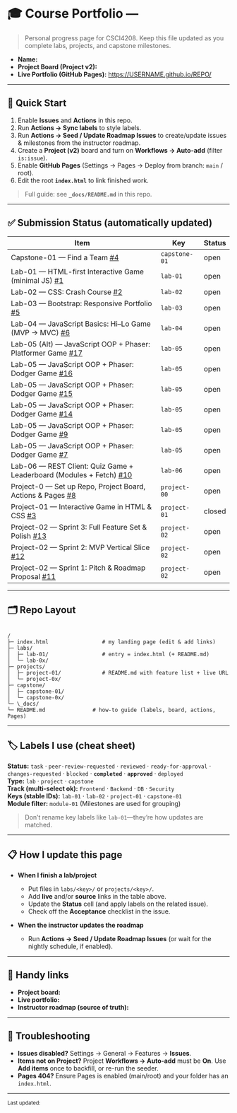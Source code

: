 # 🎓 Course Portfolio — <Your Name>

> Personal progress page for CSCI4208. Keep this file updated as you complete labs, projects, and capstone milestones.

- **Name:** <Your Name>
- **Project Board (Project v2):** <paste your board URL here>
- **Live Portfolio (GitHub Pages):** <https://USERNAME.github.io/REPO/>

---

## 🚀 Quick Start

1. Enable **Issues** and **Actions** in this repo.
2. Run **Actions → Sync labels** to style labels.
3. Run **Actions → Seed / Update Roadmap Issues** to create/update issues & milestones from the instructor roadmap.
4. Create a **Project (v2)** board and turn on **Workflows → Auto-add** (filter `is:issue`).
5. Enable **GitHub Pages** (Settings → Pages → Deploy from branch: `main` / root).
6. Edit the root **`index.html`** to link finished work.

> Full guide: see **`_docs/README.md`** in this repo.

---

## ✅ Submission Status (automatically updated)

<!-- STATUS:START -->
| Item | Key | Status |
|---|---|---|
| Capstone-01 — Find a Team [#4](https://github.com/csci4208-sandbox/test-roadmap-maker-v02/issues/4) | `capstone-01` | open |
| Lab-01 — HTML-first Interactive Game (minimal JS) [#1](https://github.com/csci4208-sandbox/test-roadmap-maker-v02/issues/1) | `lab-01` | open |
| Lab-02 — CSS: Crash Course [#2](https://github.com/csci4208-sandbox/test-roadmap-maker-v02/issues/2) | `lab-02` | open |
| Lab-03 — Bootstrap: Responsive Portfolio [#5](https://github.com/csci4208-sandbox/test-roadmap-maker-v02/issues/5) | `lab-03` | open |
| Lab-04 — JavaScript Basics: Hi–Lo Game (MVP → MVC) [#6](https://github.com/csci4208-sandbox/test-roadmap-maker-v02/issues/6) | `lab-04` | open |
| Lab-05 (Alt) — JavaScript OOP + Phaser: Platformer Game [#17](https://github.com/csci4208-sandbox/test-roadmap-maker-v02/issues/17) | `lab-05` | open |
| Lab-05 — JavaScript OOP + Phaser: Dodger Game [#16](https://github.com/csci4208-sandbox/test-roadmap-maker-v02/issues/16) | `lab-05` | open |
| Lab-05 — JavaScript OOP + Phaser: Dodger Game [#15](https://github.com/csci4208-sandbox/test-roadmap-maker-v02/issues/15) | `lab-05` | open |
| Lab-05 — JavaScript OOP + Phaser: Dodger Game [#14](https://github.com/csci4208-sandbox/test-roadmap-maker-v02/issues/14) | `lab-05` | open |
| Lab-05 — JavaScript OOP + Phaser: Dodger Game [#9](https://github.com/csci4208-sandbox/test-roadmap-maker-v02/issues/9) | `lab-05` | open |
| Lab-05 — JavaScript OOP + Phaser: Dodger Game [#7](https://github.com/csci4208-sandbox/test-roadmap-maker-v02/issues/7) | `lab-05` | open |
| Lab-06 — REST Client: Quiz Game + Leaderboard (Modules + Fetch) [#10](https://github.com/csci4208-sandbox/test-roadmap-maker-v02/issues/10) | `lab-06` | open |
| Project-0 — Set up Repo, Project Board, Actions & Pages [#8](https://github.com/csci4208-sandbox/test-roadmap-maker-v02/issues/8) | `project-00` | open |
| Project-01 — Interactive Game in HTML & CSS [#3](https://github.com/csci4208-sandbox/test-roadmap-maker-v02/issues/3) | `project-01` | closed |
| Project-02 — Sprint 3: Full Feature Set & Polish [#13](https://github.com/csci4208-sandbox/test-roadmap-maker-v02/issues/13) | `project-02` | open |
| Project-02 — Sprint 2: MVP Vertical Slice [#12](https://github.com/csci4208-sandbox/test-roadmap-maker-v02/issues/12) | `project-02` | open |
| Project-02 — Sprint 1: Pitch & Roadmap Proposal [#11](https://github.com/csci4208-sandbox/test-roadmap-maker-v02/issues/11) | `project-02` | open |
<!-- STATUS:END -->


---

## 🗂️ Repo Layout

```

/
├─ index.html                 # my landing page (edit & add links)
├─ labs/
│  ├─ lab-01/                 # entry = index.html (+ README.md)
│  └─ lab-0x/
├─ projects/
│  ├─ project-01/             # README.md with feature list + live URL
│  └─ project-0x/
├─ capstone/
│  ├─ capstone-01/
│  └─ capstone-0x/
└─ \_docs/
└─ README.md               # how-to guide (labels, board, actions, Pages)

```

---

## 🏷️ Labels I use (cheat sheet)

**Status:** `task` · `peer-review-requested` · `reviewed` · `ready-for-approval` · `changes-requested` · `blocked` · **`completed`** · **`approved`** · `deployed`  
**Type:** `lab` · `project` · `capstone`  
**Track (multi-select ok):** `Frontend` · `Backend` · `DB` · `Security`  
**Keys (stable IDs):** `lab-01` · `lab-02` · `project-01` · `capstone-01`  
**Module filter:** `module-01` (Milestones are used for grouping)

> Don’t rename key labels like `lab-01`—they’re how updates are matched.

---

## 📋 How I update this page

- **When I finish a lab/project**
  - Put files in `labs/<key>/` or `projects/<key>/`.
  - Add **live** and/or **source** links in the table above.
  - Update the **Status** cell (and apply labels on the related issue).
  - Check off the **Acceptance** checklist in the issue.

- **When the instructor updates the roadmap**
  - Run **Actions → Seed / Update Roadmap Issues** (or wait for the nightly schedule, if enabled).

---

## 🧰 Handy links

- **Project board:** <paste URL>  
- **Live portfolio:** <paste URL>  
- **Instructor roadmap (source of truth):** <link to instructor repo or roadmap.json>

---

## 🔧 Troubleshooting

- **Issues disabled?** Settings → General → Features → **Issues**.  
- **Items not on Project?** Project **Workflows → Auto-add** must be **On**. Use **Add items** once to backfill, or re-run the seeder.  
- **Pages 404?** Ensure Pages is enabled (main/root) and your folder has an `index.html`.

---

<sub>Last updated: <!-- yyyy-mm-dd --> </sub>

